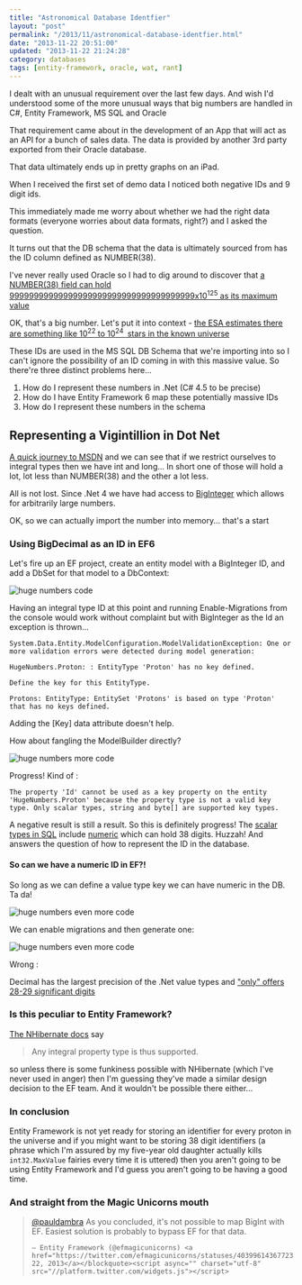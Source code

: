 ```yaml
---
title: "Astronomical Database Identfier"
layout: "post"
permalink: "/2013/11/astronomical-database-identfier.html"
date: "2013-11-22 20:51:00"
updated: "2013-11-22 21:24:28"
category: databases
tags: [entity-framework, oracle, wat, rant]
---
```


I dealt with an unusual requirement over the last few days. And wish I'd understood some of the more unusual ways that big numbers are handled in C#, Entity Framework, MS SQL and Oracle

<!--more-->

That requirement came about in the development of an App that will act as an API for a bunch of sales data. The data is provided by another 3rd party exported from their Oracle database.

That data ultimately ends up in pretty graphs on an iPad.

When I received the first set of demo data I noticed both negative IDs and 9 digit ids.

This immediately made me worry about whether we had the right data formats (everyone worries about data formats, right?) and I asked the question.

It turns out that the DB schema that the data is ultimately sourced from has the ID column defined as NUMBER(38).

I've never really used Oracle so I had to dig around to discover that [a NUMBER(38) field can hold 99999999999999999999999999999999999999x10<sup>125</sup> as its maximum value](http://docs.oracle.com/cd/B19306_01/server.102/b14237/limits001.htm)

OK, that's a big number. Let's put it into context - [the ESA estimates there are something like 10<sup>22</sup>&nbsp;to 10<sup>24&nbsp;</sup>&nbsp;stars in the known universe](http://www.esa.int/Our_Activities/Space_Science/Herschel/How_many_stars_are_there_in_the_Universe)

These IDs are used in the MS SQL DB Schema that we're importing into so I can't ignore the possibility of an ID coming in with this massive value. So there're three distinct problems here...

 1. How do I represent these numbers in .Net (C# 4.5 to be precise)
 2. How do I have Entity Framework 6 map these potentially massive IDs
 3. How do I represent these numbers in the schema

## Representing a Vigintillion in Dot Net

 [A quick journey to MSDN](http://msdn.microsoft.com/en-us/library/exx3b86w(v=vs.110).aspx) and we can see that if we restrict ourselves to integral types then we have int and long... In short one of those will hold a lot, lot less than NUMBER(38) and the other a lot less.

All is not lost. Since .Net 4 we have had access to [BigInteger](http://msdn.microsoft.com/en-us/library/system.numerics.biginteger(v=vs.110).aspx) which allows for arbitrarily large numbers.

OK, so we can actually import the number into memory... that's a start

### Using BigDecimal as an ID in EF6

Let's fire up an EF project, create an entity model with a BigInteger ID, and add a DbSet for that model to a DbContext:

![huge numbers code](http://4.bp.blogspot.com/-PgeRsO_R89w/Uo-zpg99w-I/AAAAAAAAJTk/8CyZmhvxdCw/s640/HugeNumbers.PNG)

Having an integral type ID at this point and running Enable-Migrations from the console would work without complaint but with BigInteger as the Id an exception is thrown...

```
System.Data.Entity.ModelConfiguration.ModelValidationException: One or more validation errors were detected during model generation:

HugeNumbers.Proton: : EntityType 'Proton' has no key defined.

Define the key for this EntityType.

Protons: EntityType: EntitySet 'Protons' is based on type 'Proton' that has no keys defined.
```

Adding the [Key] data attribute doesn't help.

How about fangling the ModelBuilder directly?

![huge numbers more code](http://1.bp.blogspot.com/-Sy-WWyCcbWg/Uo-1qZFYLQI/AAAAAAAAJTw/kaI76AZC15s/s1600/proton2.PNG)

Progress! Kind of :

```
The property 'Id' cannot be used as a key property on the entity 'HugeNumbers.Proton' because the property type is not a valid key type. Only scalar types, string and byte[] are supported key types.
```

A negative result is still a result. So this is definitely progress! The [scalar types in SQL](https://docs.microsoft.com/en-us/sql/t-sql/data-types/decimal-and-numeric-transact-sql?view=sql-server-ver15) include [numeric](http://msdn.microsoft.com/en-us/library/ms187746.aspx) which can hold 38 digits. Huzzah! And answers the question of how to represent the ID in the database.

#### So can we have a numeric ID in EF?!

So long as we can define a value type key we can have numeric in the DB. Ta da!

![huge numbers even more code](http://2.bp.blogspot.com/-5kh5vIIvp0w/Uo-7LImoKqI/AAAAAAAAJUA/i4OdUD5Coxo/s1600/Capture3.PNG)

We can enable migrations and then generate one:

![huge numbers even more code](http://1.bp.blogspot.com/-KelcMu1mi6w/Uo-7cv3auqI/AAAAAAAAJUI/lVSpjAvszNU/s1600/Capture4.PNG)

Wrong :

Decimal has the largest precision of the .Net value types and ["only" offers 28-29 significant digits](http://msdn.microsoft.com/en-us/library/364x0z75(v=vs.110).aspx)

### Is this peculiar to Entity Framework?

[The NHibernate docs](http://www.nhforge.org/doc/nh/en/#mapping-declaration-id) say 

> Any integral property type is thus supported.

so unless there is some funkiness possible with NHibernate (which I've never used in anger) then I'm guessing they've made a similar design decision to the EF team. And it wouldn't be possible there either...

### In conclusion
<!--alex ignore daughter-son fairies --->
Entity Framework is not yet ready for storing an identifier for every proton in the universe and if you might want to be storing 38 digit identifiers (a phrase which I'm assured by my five-year old daughter actually kills `int32.MaxValue` fairies every time it is uttered) then you aren't going to be using Entity Framework and I'd guess you aren't going to be having a good time.

### And straight from the Magic Unicorns mouth

<div class="tweet-wrapper">
	<blockquote class="twitter-tweet" lang="en"><a href="https://twitter.com/pauldambra">@pauldambra</a> As you concluded, it's not possible to map BigInt with EF. Easiest solution is probably to bypass EF for that data.

	— Entity Framework (@efmagicunicorns) <a href="https://twitter.com/efmagicunicorns/statuses/403996143677235200">November 22, 2013</a></blockquote><script async="" charset="utf-8" src="//platform.twitter.com/widgets.js"></script>
</div>

